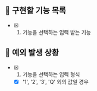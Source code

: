 ## 📌 구현할 기능 목록

- [x] 1. 기능을 선택하는 입력 받는 기능

## 🎯 예외 발생 상황

- [x] 1. 기능을 선택하는 입력 형식
  - [x] '1', '2', '3', 'Q' 외의 값일 경우
